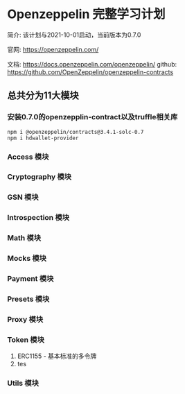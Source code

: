 # Openzeppelin 完整学习计划
简介: 该计划与2021-10-01启动，当前版本为0.7.0

官网: https://openzeppelin.com/

文档: https://docs.openzeppelin.com/openzeppelin/
github: https://github.com/OpenZeppelin/openzeppelin-contracts

## 总共分为11大模块
### 安装0.7.0的openzepplin-contract以及truffle相关库

    npm i @openzeppelin/contracts@3.4.1-solc-0.7
    npm i hdwallet-provider

### Access 模块
### Cryptography 模块
### GSN 模块
### Introspection 模块
### Math 模块
### Mocks 模块
### Payment 模块
### Presets 模块
### Proxy 模块
### Token 模块
1. ERC1155 - 基本标准的多令牌
2. tes
### Utils 模块